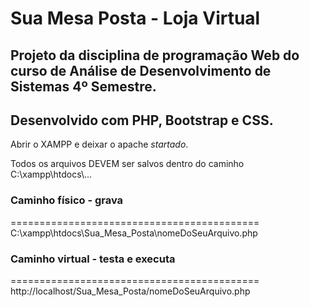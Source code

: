 # Sua Mesa Posta - Loja Virtual
## Projeto da disciplina de programação Web do curso de Análise de Desenvolvimento de Sistemas 4º Semestre.

## Desenvolvido com PHP, Bootstrap e CSS. 

      
Abrir o XAMPP e deixar o apache *startado*.    
     
Todos os arquivos DEVEM ser salvos dentro do caminho C:\xampp\htdocs\\...      
     
### Caminho físico - grava
===========================================    
C:\xampp\htdocs\Sua_Mesa_Posta\nomeDoSeuArquivo.php    
    
### Caminho virtual - testa e executa    
===========================================    
http://localhost/Sua_Mesa_Posta/nomeDoSeuArquivo.php    
